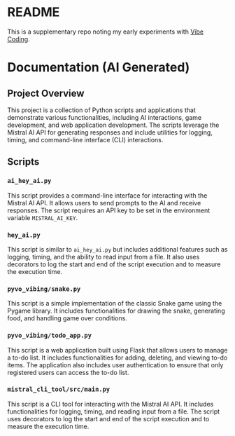 # README

This is a supplementary repo noting my early experiments with [Vibe Coding](https://en.wikipedia.org/wiki/Vibe_coding).

# Documentation (AI Generated)

## Project Overview

This project is a collection of Python scripts and applications that demonstrate various functionalities, including AI interactions, game development, and web application development. The scripts leverage the Mistral AI API for generating responses and include utilities for logging, timing, and command-line interface (CLI) interactions.

## Scripts

### `ai_hey_ai.py`

This script provides a command-line interface for interacting with the Mistral AI API. It allows users to send prompts to the AI and receive responses. The script requires an API key to be set in the environment variable `MISTRAL_AI_KEY`.

### `hey_ai.py`

This script is similar to `ai_hey_ai.py` but includes additional features such as logging, timing, and the ability to read input from a file. It also uses decorators to log the start and end of the script execution and to measure the execution time.

### `pyvo_vibing/snake.py`

This script is a simple implementation of the classic Snake game using the Pygame library. It includes functionalities for drawing the snake, generating food, and handling game over conditions.

### `pyvo_vibing/todo_app.py`

This script is a web application built using Flask that allows users to manage a to-do list. It includes functionalities for adding, deleting, and viewing to-do items. The application also includes user authentication to ensure that only registered users can access the to-do list.

### `mistral_cli_tool/src/main.py`

This script is a CLI tool for interacting with the Mistral AI API. It includes functionalities for logging, timing, and reading input from a file. The script uses decorators to log the start and end of the script execution and to measure the execution time.

